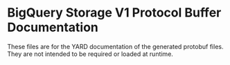 # BigQuery Storage V1 Protocol Buffer Documentation

These files are for the YARD documentation of the generated protobuf files.
They are not intended to be required or loaded at runtime.
